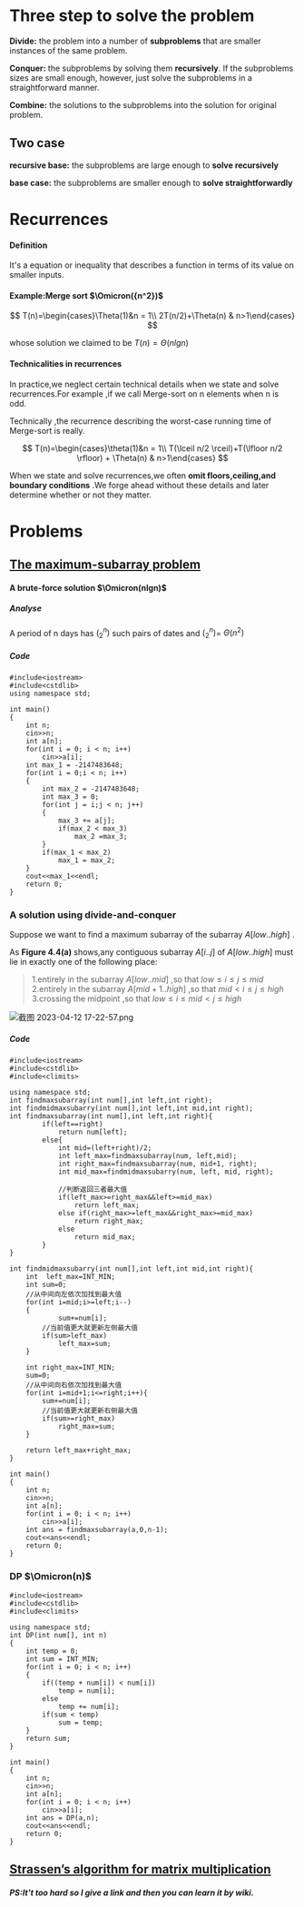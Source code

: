 # Three step to solve the problem

**Divide:** the problem into a number of **subproblems** that are smaller instances of the same problem.

**Conquer:** the subproblems by solving them **recursively**. If the subproblems sizes are small enough, however, just solve the subproblems in a straightforward manner.

**Combine:** the solutions to the subproblems into the solution for original problem.

## Two case
**recursive base:** the subproblems are large enough to **solve recursively**

**base case:** the subproblems are smaller enough to **solve straightforwardly**

# Recurrences
#### Definition
It's a equation or inequality that describes a function in terms of its value on smaller inputs.
#### Example:Merge sort $\Omicron({n^2})$

$$
T(n)=\begin{cases}\Theta(1)&n = 1\\
2T(n/2)+\Theta(n) & n>1\end{cases}
$$

whose solution we claimed to be $T(n)=\Theta(nlgn)$
#### Technicalities in recurrences
In practice,we neglect certain technical details when we state and solve recurrences.For example ,if we call Merge-sort on n elements when n is odd.

Technically ,the recurrence describing the worst-case running time of Merge-sort is really.

$$
T(n)=\begin{cases}\theta(1)&n = 1\\
T(\lceil n/2 \rceil)+T(\lfloor n/2 \rfloor) + \Theta(n) & n>1\end{cases}
$$

When we state and solve recurrences,we often **omit floors,ceiling,and boundary conditions** .We forge ahead without these details and later determine whether or not they matter.

# Problems
## [The maximum-subarray problem](https://www.acwing.com/problem/content/50/)
#### A brute-force solution $\Omicron(nlgn)$
##### Analyse
A period of n days has $\big( _{2} ^{n} \big)$ such pairs of dates and $\big( _{2} ^{n} \big)$= $\Theta({n^2})$

##### Code
```
#include<iostream>
#include<cstdlib>
using namespace std;

int main()
{
	int n;
	cin>>n;
	int a[n];
	for(int i = 0; i < n; i++)
		cin>>a[i];
	int max_1 = -2147483648;
	for(int i = 0;i < n; i++)
	{
		int max_2 = -2147483648;
		int max_3 = 0;
		for(int j = i;j < n; j++)
		{	
			max_3 += a[j];
			if(max_2 < max_3)
				max_2 =max_3;
		}
		if(max_1 < max_2)
			max_1 = max_2;
	}
	cout<<max_1<<endl;
	return 0;
}
```

### A solution using divide-and-conquer
Suppose we want to find a maximum subarray of the subarray $A[low..high]$ .

As **Figure 4.4(a)** shows,any contiguous subarray $A[i..j]$ of $A[low..high]$ must lie in exactly one of the following place:
>1.entirely in the subarray $A[low..mid]$ ,so that $low \le i \le j \le mid$  
>2.entirely in the subarray $A[mid+1..high]$ ,so that $mid < i \le j \le high$  
>3.crossing the midpoint ,so that $low \le i \le mid < j \le high$

![截图 2023-04-12 17-22-57.png](https://s2.loli.net/2023/04/12/2uDEMPLYpr4otcB.png)


##### Code 
```
#include<iostream>
#include<cstdlib>
#include<climits>

using namespace std;
int findmaxsubarray(int num[],int left,int right);
int findmidmaxsubarry(int num[],int left,int mid,int right); 
int findmaxsubarray(int num[],int left,int right){
        if(left==right)
            return num[left];
        else{
            int mid=(left+right)/2;
            int left_max=findmaxsubarray(num, left,mid);
            int right_max=findmaxsubarray(num, mid+1, right);
            int mid_max=findmidmaxsubarry(num, left, mid, right);
            
            //判断返回三者最大值
            if(left_max>=right_max&&left>=mid_max)
                return left_max;
            else if(right_max>=left_max&&right_max>=mid_max)
                return right_max;
            else
                return mid_max;
        }
}
 
int findmidmaxsubarry(int num[],int left,int mid,int right){
    int  left_max=INT_MIN;
    int sum=0;
    //从中间向左依次加找到最大值
    for(int i=mid;i>=left;i--)
    {
            sum+=num[i];
        //当前值更大就更新左侧最大值
        if(sum>left_max)
            left_max=sum;
    }
    
    int right_max=INT_MIN;
    sum=0;
    //从中间向右依次加找到最大值
    for(int i=mid+1;i<=right;i++){
        sum+=num[i];
        //当前值更大就更新右侧最大值
        if(sum>=right_max)
            right_max=sum;
    }
    
    return left_max+right_max;
} 

int main()
{
	int n;
	cin>>n;
	int a[n];
	for(int i = 0; i < n; i++)
		cin>>a[i];
	int ans = findmaxsubarray(a,0,n-1);
	cout<<ans<<endl;
	return 0;
}

```

### DP $\Omicron(n)$

```
#include<iostream>
#include<cstdlib>
#include<climits>

using namespace std;
int DP(int num[], int n)
{
	int temp = 0;
	int sum = INT_MIN;
	for(int i = 0; i < n; i++)
	{
		if((temp + num[i]) < num[i])
			temp = num[i];
		else 
			temp += num[i];
		if(sum < temp)
			sum = temp;
	}
	return sum;
}

int main()
{
	int n;
	cin>>n;
	int a[n];
	for(int i = 0; i < n; i++)
		cin>>a[i];
	int ans = DP(a,n);
	cout<<ans<<endl;
	return 0;
}

```

## [Strassen’s algorithm for matrix multiplication](https://en.wikipedia.org/wiki/Strassen_algorithm#:~:text=In%20linear%20algebra%2C%20the%20Strassen,often%20better%20for%20smaller%20matrices.)

##### **PS**:It't too hard so I give a link and then you can learn it by wiki.
